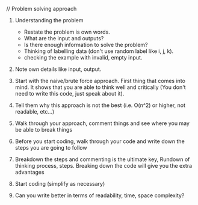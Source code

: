 // Problem solving approach

01. Understanding the problem

    - Restate the problem is own words.
    - What are the input and outputs?
    - Is there enough information to solve the problem?
    - Thinking of labelling data (don't use random label like i, j, k).
    - checking the example with invalid, empty input.

02. Note own details like input, output.

03. Start with the naive/brute force approach. First thing that comes into mind. It shows that you are able to think well and critically (You don't need to write this code, just speak about it).
 
04. Tell them why this approach is not the best (i.e. O(n^2) or higher, not readable, etc...)

05. Walk through your approach, comment things and see where you may be able to break things

06. Before you start coding, walk through your code and write down the steps you are going to follow

07. Breakdown the steps and commenting is the ultimate key, Rundown of thinking process, steps. Breaking down the code will give you the     extra advantages

08. Start coding (simplify as necessary)

09. Can you write better in terms of readability, time, space complexity?


